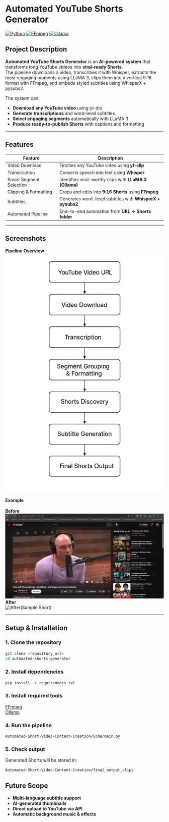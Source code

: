 # Automated YouTube Shorts Generator

[![Python](https://img.shields.io/badge/python-3.10%2B-blue)](https://www.python.org/)
[![FFmpeg](https://img.shields.io/badge/FFmpeg-Required-green)](https://ffmpeg.org/)
[![Ollama](https://img.shields.io/badge/Ollama-LLaMA3-orange)](https://ollama.ai/)

## Project Description
**Automated YouTube Shorts Generator** is an **AI-powered system** that transforms long YouTube videos into **viral-ready Shorts**.  
The pipeline downloads a video, transcribes it with Whisper, extracts the most engaging moments using LLaMA 3, clips them into a vertical 9:16 format with FFmpeg, and embeds styled subtitles using WhisperX + pysubs2.  

The system can:
- **Download any YouTube video** using yt-dlp  
- **Generate transcriptions** and word-level subtitles  
- **Select engaging segments** automatically with LLaMA 3  
- **Produce ready-to-publish Shorts** with captions and formatting  

---

## Features

| Feature | Description |
|----------|-------------|
| Video Download | Fetches any YouTube video using **yt-dlp** |
| Transcription | Converts speech into text using **Whisper** |
| Smart Segment Selection | Identifies viral-worthy clips with **LLaMA 3 (Ollama)** |
| Clipping & Formatting | Crops and edits into **9:16 Shorts** using **FFmpeg** |
| Subtitles | Generates word-level subtitles with **WhisperX + pysubs2** |
| Automated Pipeline | End-to-end automation from **URL → Shorts folder** |

---

## Screenshots

**Pipeline Overview**  
![Pipeline Overview](doc/pipeline.png)  

**Example**  
<br>
**Before**
![Before](doc/Before.PNG)
<br>
**After**
<br>
![After(Sample Short)](doc/sample.gif)  

---

## Setup & Installation

### 1. Clone the repository
```bash
git clone <repository_url>
cd automated-shorts-generator
```
### 2. Install dependencies
```bash
pip install -r requirements.txt
```
### 3. Install required tools
[FFmpeg](https://ffmpeg.org/)
<br>
[Ollama](https://ollama.com/)
### 4. Run the pipeline
```bash
Automated-Short-Video-Content-Creation/Code/main.py
```
### 5. Check output
Generated Shorts will be stored in:
```bash
Automated-Short-Video-Content-Creation/final_output_clips
```
## Future Scope

- **Multi-language subtitle support**
- **AI-generated thumbnails**
- **Direct upload to YouTube via API**
- **Automatic background music & effects**
